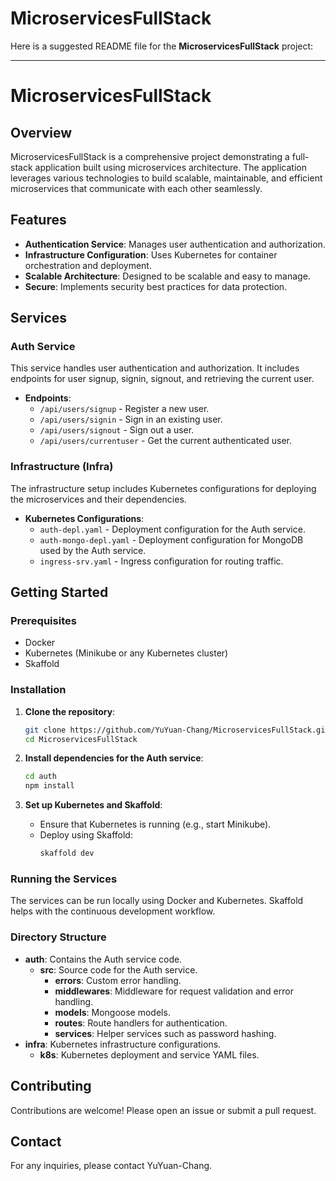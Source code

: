 # MicroservicesFullStack
Here is a suggested README file for the **MicroservicesFullStack** project:

---

# MicroservicesFullStack

## Overview

MicroservicesFullStack is a comprehensive project demonstrating a full-stack application built using microservices architecture. The application leverages various technologies to build scalable, maintainable, and efficient microservices that communicate with each other seamlessly.

## Features

- **Authentication Service**: Manages user authentication and authorization.
- **Infrastructure Configuration**: Uses Kubernetes for container orchestration and deployment.
- **Scalable Architecture**: Designed to be scalable and easy to manage.
- **Secure**: Implements security best practices for data protection.

## Services

### Auth Service

This service handles user authentication and authorization. It includes endpoints for user signup, signin, signout, and retrieving the current user.

- **Endpoints**:
  - `/api/users/signup` - Register a new user.
  - `/api/users/signin` - Sign in an existing user.
  - `/api/users/signout` - Sign out a user.
  - `/api/users/currentuser` - Get the current authenticated user.

### Infrastructure (Infra)

The infrastructure setup includes Kubernetes configurations for deploying the microservices and their dependencies.

- **Kubernetes Configurations**:
  - `auth-depl.yaml` - Deployment configuration for the Auth service.
  - `auth-mongo-depl.yaml` - Deployment configuration for MongoDB used by the Auth service.
  - `ingress-srv.yaml` - Ingress configuration for routing traffic.

## Getting Started

### Prerequisites

- Docker
- Kubernetes (Minikube or any Kubernetes cluster)
- Skaffold

### Installation

1. **Clone the repository**:
    ```sh
    git clone https://github.com/YuYuan-Chang/MicroservicesFullStack.git
    cd MicroservicesFullStack
    ```

2. **Install dependencies for the Auth service**:
    ```sh
    cd auth
    npm install
    ```

3. **Set up Kubernetes and Skaffold**:
    - Ensure that Kubernetes is running (e.g., start Minikube).
    - Deploy using Skaffold:
      ```sh
      skaffold dev
      ```

### Running the Services

The services can be run locally using Docker and Kubernetes. Skaffold helps with the continuous development workflow.

### Directory Structure

- **auth**: Contains the Auth service code.
  - **src**: Source code for the Auth service.
    - **errors**: Custom error handling.
    - **middlewares**: Middleware for request validation and error handling.
    - **models**: Mongoose models.
    - **routes**: Route handlers for authentication.
    - **services**: Helper services such as password hashing.
- **infra**: Kubernetes infrastructure configurations.
  - **k8s**: Kubernetes deployment and service YAML files.

## Contributing

Contributions are welcome! Please open an issue or submit a pull request.

## Contact

For any inquiries, please contact YuYuan-Chang.

